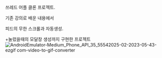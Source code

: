 쓰레드 어플 클론 프로젝트.

기존 강의로 배운 내용에서

피드의 무한 스크롤과 자동생성.

+눌렀을때의 모달창 생성까지 구현한 프로젝트
![AndroidEmulator-Medium_Phone_API_35_55542025-02-2023-05-43-ezgif com-video-to-gif-converter](https://github.com/user-attachments/assets/eb4883d3-a11b-437d-8093-2eed137e9391)


